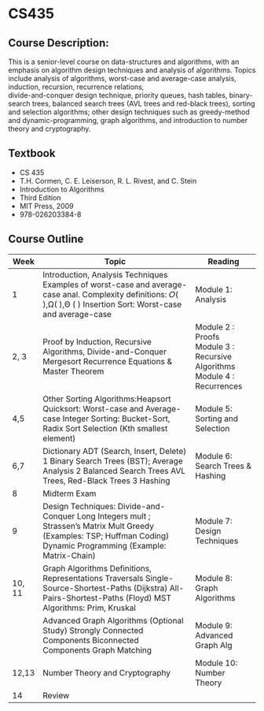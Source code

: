 # CS435

## Course Description:
This is a senior-level course on data-structures and algorithms, with an 
emphasis on algorithm design techniques and analysis of algorithms. Topics include analysis of 
algorithms, worst-case and average-case analysis, induction, recursion, recurrence relations,  
divide-and-conquer design technique, priority queues, hash tables, binary-search trees, balanced 
search trees (AVL trees and red-black trees), sorting and selection algorithms; other design 
techniques such as greedy-method and dynamic-programming, graph algorithms, and 
introduction to number theory and cryptography. 

## Textbook   
 
+ CS 435 
+ T.H. Cormen, C. E. Leiserson, R. L. Rivest, and C. Stein 
+ Introduction to Algorithms 
+ Third Edition 
+ MIT Press, 2009 
+ 978-026203384-8

## Course Outline
 
|Week         | Topic       | Reading     | 
| ----------- | ----------- | ----------- |
|1 |Introduction, Analysis Techniques Examples of worst-case and average-case anal. Complexity definitions: 𝑂( ),Ω( ),Θ ( ) Insertion Sort: Worst-case and average-case |Module 1: Analysis|
|2, 3 | Proof by Induction, Recursive Algorithms, Divide-and-Conquer Mergesort Recurrence Equations & Master Theorem |Module 2 : Proofs <br> Module 3 : Recursive Algorithms <br> Module 4 : Recurrences| 
|4,5|Other Sorting Algorithms:Heapsort Quicksort: Worst-case and Average-case Integer Sorting: Bucket-Sort, Radix Sort Selection (Kth  smallest element) |Module 5: Sorting and Selection |
|6,7| Dictionary ADT (Search, Insert, Delete) 1 Binary Search Trees (BST);  Average Analysis 2 Balanced Search Trees   AVL Trees,  Red-Black Trees  3 Hashing |Module 6: Search Trees & Hashing |
|8 |Midterm Exam   ||
|9 |Design Techniques: Divide-and-Conquer  Long Integers mult ; Strassen’s Matrix Mult Greedy  (Examples: TSP;   Huffman Coding) Dynamic Programming (Example: Matrix-Chain)  |Module 7: Design Techniques |
|10, 11 |Graph Algorithms Definitions, Representations Traversals Single-Source-Shortest-Paths (Dijkstra) All-Pairs-Shortest-Paths (Floyd) MST Algorithms:  Prim, Kruskal |Module 8: Graph Algorithms |
|| Advanced Graph Algorithms (Optional Study) Strongly Connected Components Biconnected Components Graph Matching |Module 9: Advanced Graph Alg |
|12,13| Number Theory and Cryptography |Module 10: Number Theory |
|14 |Review ||